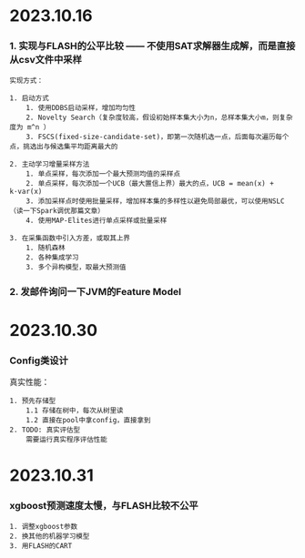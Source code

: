 # 2023.10.16

### 1. 实现与FLASH的公平比较 —— 不使用SAT求解器生成解，而是直接从csv文件中采样

    实现方式：

    1. 启动方式
        1. 使用DDBS启动采样，增加均匀性
        2. Novelty Search（复杂度较高，假设初始样本集大小为n，总样本集大小m，则复杂度为 m^n ）
        3. FSCS(fixed-size-candidate-set)，即第一次随机选一点，后面每次遍历每个点，挑选出与候选集平均距离最大的

    2. 主动学习增量采样方法
        1. 单点采样，每次添加一个最大预测均值的采样点
        2. 单点采样，每次添加一个UCB（最大置信上界）最大的点，UCB = mean(x) + k·var(x)
        3. 添加采样点时使用批量采样，增加样本集的多样性以避免局部最优，可以使用NSLC（读一下Spark调优那篇文章）
        4. 使用MAP-Elites进行单点采样或批量采样

    3. 在采集函数中引入方差，或取其上界
        1. 随机森林
        2. 各种集成学习
        3. 多个异构模型，取最大预测值

### 2. 发邮件询问一下JVM的Feature Model  
    

# 2023.10.30

### Config类设计

真实性能：

    1. 预先存储型
        1.1 存储在树中，每次从树里读
        1.2 直接在pool中拿config，直接拿到
    2. TODO: 真实评估型 
        需要运行真实程序评估性能

# 2023.10.31

### xgboost预测速度太慢，与FLASH比较不公平

    1. 调整xgboost参数
    2. 换其他的机器学习模型
    3. 用FLASH的CART
